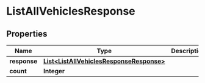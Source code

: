 
# ListAllVehiclesResponse

## Properties
Name | Type | Description | Notes
------------ | ------------- | ------------- | -------------
**response** | [**List&lt;ListAllVehiclesResponseResponse&gt;**](ListAllVehiclesResponseResponse.md) |  | 
**count** | **Integer** |  | 



